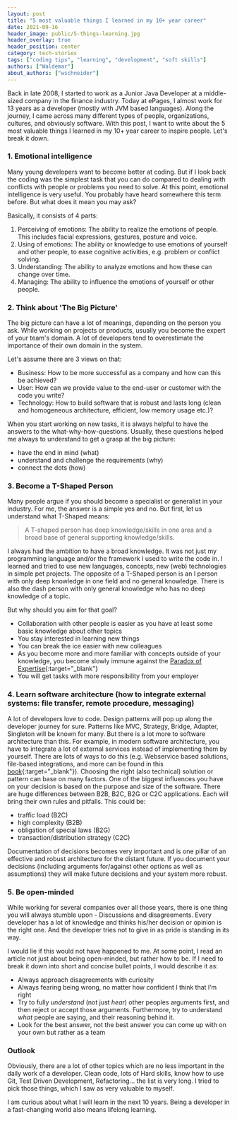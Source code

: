 ```yaml
---
layout: post
title: "5 most valuable things I learned in my 10+ year career"
date: 2021-09-16
header_image: public/5-things-learning.jpg
header_overlay: true
header_position: center
category: tech-stories
tags: ["coding tips", "learning", "development", "soft skills"]
authors: ["Waldemar"]
about_authors: ["wschneider"]
---
```


Back in late 2008, I started to work as a Junior Java Developer at a middle-sized company in the finance industry.
Today at ePages, I almost work for 13 years as a developer (mostly with JVM based languages).
Along the journey, I came across many different types of people, organizations, cultures, and obviously software.
With this post, I want to write about the 5 most valuable things I learned in my 10+ year career to inspire people.
Let's break it down.


### 1. Emotional intelligence

Many young developers want to become better at coding.
But if I look back the coding was the simplest task that you can do compared to dealing with conflicts with people or problems you need to solve.
At this point, emotional intelligence is very useful.
You probably have heard somewhere this term before.
But what does it mean you may ask?

Basically, it consists of 4 parts:
1. Perceiving of emotions: The ability to realize the emotions of people.
This includes facial expressions, gestures, posture and voice.
2. Using of emotions: The ability or knowledge to use emotions of yourself and other people, to ease cognitive activities, e.g. problem or conflict solving.
3. Understanding: The ability to analyze emotions and how these can change over time.
4. Managing: The ability to influence the emotions of yourself or other people.



### 2. Think about 'The Big Picture'

The big picture can have a lot of meanings, depending on the person you ask.
While working on projects or products, usually you become the expert of your team's domain.
A lot of developers tend to overestimate the importance of their own domain in the system.

Let's assume there are 3 views on that:
- Business: How to be more successful as a company and how can this be achieved?
- User: How can we provide value to the end-user or customer with the code you write?
- Technology: How to build software that is robust and lasts long (clean and homogeneous architecture, efficient, low memory usage etc.)?

When you start working on new tasks, it is always helpful to have the answers to the what-why-how-questions.
Usually, these questions helped me always to understand to get a grasp at the big picture:
- have the end in mind (what)
- understand and challenge the requirements (why)
- connect the dots (how)


### 3. Become a T-Shaped Person

Many people argue if you should become a specialist or generalist in your industry.
For me, the answer is a simple yes and no. But first, let us understand what T-Shaped means:

> A T-shaped person has deep knowledge/skills in one area and a broad base of general supporting knowledge/skills.

I always had the ambition to have a broad knowledge.
It was not just my programming language and/or the framework I used to write the code in.
I learned and tried to use new languages, concepts, new (web) technologies in simple pet projects.
The opposite of a T-Shaped person is an I person with only deep knowledge in one field and no general knowledge.
There is also the dash person with only general knowledge who has no deep knowledge of a topic.

But why should you aim for that goal?

- Collaboration with other people is easier as you have at least some basic knowledge about other topics
- You stay interested in learning new things
- You can break the ice easier with new colleagues
- As you become more and more familiar with concepts outside of your knowledge, you become slowly immune against the [Paradox of Expertise](https://www.psychologytoday.com/us/blog/tracking-wonder/201906/the-paradox-expertise){:target="_blank"}
- You will get tasks with more responsibility from your employer



### 4. Learn software architecture (how to integrate external systems: file transfer, remote procedure, messaging)

A lot of developers love to code.
Design patterns will pop up along the developer journey for sure.
Patterns like MVC, Strategy, Bridge, Adapter, Singleton will be known for many.
But there is a lot more to software architecture than this.
For example, in modern software architecture, you have to integrate a lot of external services instead of implementing them by yourself.
There are lots of ways to do this (e.g. Webservice based solutions, file-based integrations, and more can be found in this [book](https://www.amazon.de/Patterns-Enterprise-Application-Architecture-Addison-Wesley-ebook/dp/B008OHVDFM/ref=rvi_1/){:target="_blank"}).
Choosing the right (also technical) solution or pattern can base on many factors.
One of the biggest influences you have on your decision is based on the purpose and size of the software.
There are huge differences between B2B, B2C, B2G or C2C applications.
Each will bring their own rules and pitfalls.
This could be:

- traffic load (B2C)
- high complexity (B2B)
- obligation of special laws (B2G)
- transaction/distribution strategy (C2C)

Documentation of decisions becomes very important and is one pillar of an effective and robust architecture for the distant future.
If you document your decisions (including arguments for/against other options as well as assumptions) they will make future decisions and your system more robust.

### 5. Be open-minded

While working for several companies over all those years, there is one thing you will always stumble upon - Discussions and disagreements.
Every developer has a lot of knowledge and thinks his/her decision or opinion is the right one.
And the developer tries not to give in as pride is standing in its way.

I would lie if this would not have happened to me.
At some point, I read an article not just about being open-minded, but rather how to be.
If I need to break it down into short and concise bullet points, I would describe it as:

- Always approach disagreements with curiosity
- Always fearing being wrong, no matter how confident I think that I’m right
- Try to fully *understand* (not just *hear*) other peoples arguments first, and then reject or accept those arguments.
Furthermore, try to understand *what* people are saying, and their reasoning behind it.
- Look for the best answer, not the best answer you can come up with on your own but rather as a team

### Outlook

Obviously, there are a lot of other topics which are no less important in the daily work of a developer.
Clean code, lots of Hard skills, know how to use Git, Test Driven Development, Refactoring... the list is very long.
I tried to pick those things, which I saw as very valuable to myself.

I am curious about what I will learn in the next 10 years.
Being a developer in a fast-changing world also means lifelong learning.